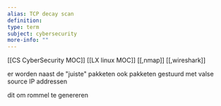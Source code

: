 ```yaml
---
alias: TCP decay scan
definition: 
type: term
subject: cybersecurity
more-info: ""
---
```


[[CS CyberSecurity MOC]]
[[LX linux MOC]]
[[,nmap]]
[[,wireshark]]

er worden naast de "juiste" pakketen ook pakketen gestuurd met valse source IP addressen

dit om rommel te genereren